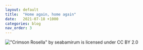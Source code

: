 ```yaml
---
layout: default
title:  "Home again, home again"
date:   2021-07-18 +1000
categories: blog
nav_order: 3
---
```


!["Crimson Rosella" by seabamirum is licensed under CC BY 2.0](https://live.staticflickr.com/8375/8496346666_da4cae845f_b.jpg)

